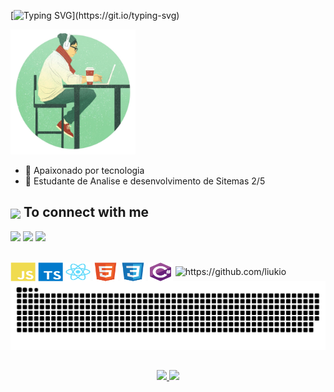 [![Typing SVG](https://readme-typing-svg.herokuapp.com?duration=3000&center=true&width=450&lines=Welcome+to+my+Github+Page!;I'm+Rafael+Ribeiro.;I'm+a+programmer+in+Brazil.;I'm+always+expanding+my+tech+stack!)](https://git.io/typing-svg)

<p align="left">
<img width="200" src="https://raw.githubusercontent.com/tonynguyenit18/tonynguyenit18/main/static/code-guy.jpeg">
  
  - 🔭 Apaixonado por tecnologia
- 🌱 Estudante de Analise e desenvolvimento de Sitemas 2/5
  </p>          
   
<summary><h2>
  <img src="https://emojis.slackmojis.com/emojis/images/1579216111/7550/pikachu_wave.gif?1579216111" align="center" width="28" /> 
  To connect with me</h2></summary>

<p align="left">
  <a href="rafafullmetal@gmail.com" alt="Gmail">
  <img src="https://img.shields.io/badge/-Gmail-FF0000?style=flat-square&labelColor=FF0000&logo=gmail&logoColor=white&link=LINK-DO-SEU-EMAIL" /></a>

  <a href="https://www.linkedin.com/in/devrafael-ribeirodev/" alt="Linkedin">
  <img src="https://img.shields.io/badge/-Linkedin-0e76a8?style=flat-square&logo=Linkedin&logoColor=white&link=LINK-DO-SEU-LINKEDIN" /></a>

  <a href="#" alt="WhatsApp">
  <img src="https://img.shields.io/badge/-WhatsApp-25d366?style=flat-square&labelColor=25d366&logo=whatsapp&logoColor=white&link=API-DO-SEU-WHATSAPP"/></a>
  </p>  
  
  
  
  <div style="display: inline_block"><br>
  <img align="center" alt="Rafa-Js" height="30" width="40" src="https://raw.githubusercontent.com/devicons/devicon/master/icons/javascript/javascript-plain.svg">
  <img align="center" alt="Rafa-Ts" height="30" width="40" src="https://raw.githubusercontent.com/devicons/devicon/master/icons/typescript/typescript-plain.svg">
  <img align="center" alt="Rafa-React" height="30" width="40" src="https://raw.githubusercontent.com/devicons/devicon/master/icons/react/react-original.svg">
  <img align="center" alt="Rafa-HTML" height="30" width="40" src="https://raw.githubusercontent.com/devicons/devicon/master/icons/html5/html5-original.svg">
  <img align="center" alt="Rafa-CSS" height="30" width="40" src="https://raw.githubusercontent.com/devicons/devicon/master/icons/css3/css3-original.svg">
  <img align="center" alt="Rafa-Csharp" height="30" width="40" src="https://raw.githubusercontent.com/devicons/devicon/master/icons/csharp/csharp-original.svg">
  <img align="center" alt="https://github.com/liukio" height="30" width="40" src="https://cdn.jsdelivr.net/gh/devicons/devicon/icons/github/github-original.svg" />
    
  <div align="center">
  <a href="https://1999azzar.github.io/1999AZZAR/">
  <img  src="https://github.com/1999AZZAR/1999AZZAR/blob/main/resources/img/grid-snake.svg"
       alt="snake" /></a>
</div>
  
  ##


<div align="center">
  <a href="https://github.com/liukio">
  <img height="180em" src="https://github-readme-stats.vercel.app/api?username=liukio&show_icons=true&theme=dracula&include_all_commits=true&count_private=true"/>
  <img height="180em" src="https://github-readme-stats.vercel.app/api/top-langs/?username=liukio&layout=compact&langs_count=7&theme=dracula"/>
</div>
    
  ##
 

